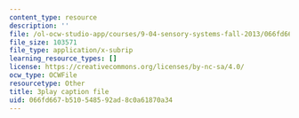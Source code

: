 ```yaml
---
content_type: resource
description: ''
file: /ol-ocw-studio-app/courses/9-04-sensory-systems-fall-2013/066fd667b510548592ad8c0a61870a34_OAOec-To-84.vtt
file_size: 103571
file_type: application/x-subrip
learning_resource_types: []
license: https://creativecommons.org/licenses/by-nc-sa/4.0/
ocw_type: OCWFile
resourcetype: Other
title: 3play caption file
uid: 066fd667-b510-5485-92ad-8c0a61870a34
---
```

